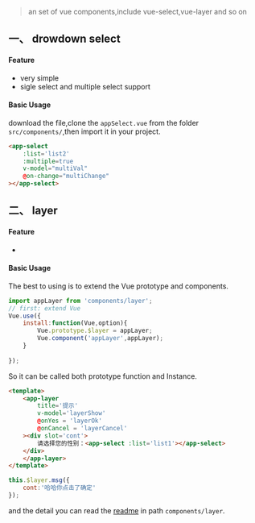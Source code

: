 
> an set of vue components,include vue-select,vue-layer and so on

## 一、 drowdown select
#### Feature
* very simple
* sigle select and multiple select support

#### Basic Usage
download the file,clone the `appSelect.vue`  from the folder `src/components/`,then import it in your project.

```html
<app-select
    :list='list2'
    :multiple=true
    v-model="multiVal"
    @on-change="multiChange"
></app-select>
```

## 二、 layer
#### Feature
* 

#### Basic Usage
The best to using is to extend the Vue prototype and components.

```javascript
import appLayer from 'components/layer';
// first: extend Vue
Vue.use({
    install:function(Vue,option){
        Vue.prototype.$layer = appLayer;
        Vue.component('appLayer',appLayer);
    }
    
});
```
So it can be called both prototype function and Instance. 
```html
<template>
    <app-layer 
        title='提示'
        v-model='layerShow'
        @onYes = 'layerOk'
        @onCancel = 'layerCancel'
    ><div slot='cont'>
        请选择您的性别：<app-select :list='list1'></app-select>
    </div>
    </app-layer>
</template>
```
```javascript
this.$layer.msg({
    cont:'哈哈你点击了确定'
});
```
and the detail you can read the [readme](src/components/layer/README.md) in path  `components/layer`.



